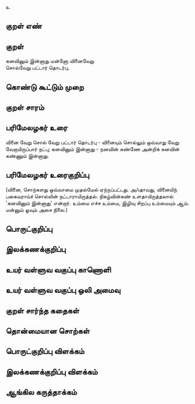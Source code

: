 உ

## குறள் எண் 


## குறள் 
கனவினும் இன்னாது மன்னோ வினைவேறு  
சொல்வேறு பட்டார் தொடர்பு.

## கொண்டு கூட்டும் முறை


## குறள் சாரம் 


## பரிமேலழகர் உரை
வினை வேறு சொல் வேறு பட்டார் தொடர்பு - வினையும் சொல்லும் ஒவ்வாது வேறு வேறாயிருப்பார் நட்பு; கனவினும் இன்னாது - நனவின் கண்ணே அன்றிக் கனவின் கண்ணும் இன்னாது. 

## பரிமேலழகர் உரைகுறிப்பு   
(வினை, சொற்களது ஒவ்வாமை முதல்மேல் ஏற்றப்பட்டது. அஃதாவது, வினையிற் பகைவராய்ச் சொல்லின் நட்டாராயிருத்தல். நிகழ்வின்கண் உளதாயிருத்தலால் 'கனவினும் இன்னாது' என்றார். உம்மை எச்ச உம்மை, இழிவு சிறப்பு உம்மையும் ஆம். மன்னும் ஓவும் அசை நிலை.)

## பொருட்குறிப்பு 


## இலக்கணக்குறிப்பு  


## உயர் வள்ளுவ வகுப்பு காணொளி


## உயர் வள்ளுவ வகுப்பு ஒலி அமைவு 

 
## குறள் சார்ந்த கதைகள் 


## தொன்மையான சொற்கள்


## பொருட்குறிப்பு விளக்கம்


## இலக்கணக்குறிப்பு விளக்கம்


## ஆங்கில கருத்தாக்கம் 


